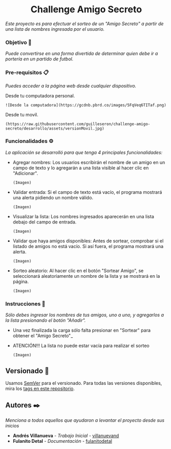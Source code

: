 <h1 align="center"> Challenge Amigo Secreto </h1>

_Este proyecto es para efectuar el sorteo de un "Amigo Secreto" a partir
de una lista de nombres ingresada por el usuario._

### Objetivo 🚀

_Puede convertirse en una forma divertida de determinar quien debe ir a portería en un partido de futbol._


### Pre-requisitos 📋

_Puedes acceder a la página web desde cualquier dispositivo._

Desde tu computadora personal.

```
![Desde la computadora](https://gcdnb.pbrd.co/images/5FqVeq6TITaf.png)
```

Desde tu movil.
```
(https://raw.githubusercontent.com/guilleseron/challenge-amigo-secreto/desarrollo/assets/versionMovil.jpg)
```

### Funcionalidades ⚙

_La aplicación se desarrolló para que tenga 4 principales funcionalidades:_

* Agregar nombres: Los usuarios escribirán el nombre de un amigo en un campo de texto y lo agregarán a una lista visible al hacer clic en "Adicionar".

    ```
    (Imagen)
    ```

* Validar entrada: Si el campo de texto está vacío, el programa mostrará una alerta pidiendo un nombre válido.

    ```
    (Imagen)
    ```

* Visualizar la lista: Los nombres ingresados aparecerán en una lista debajo del campo de entrada.

    ```
    (Imagen)
    ```

* Validar que haya amigos disponibles: Antes de sortear, comprobar si el listado de amigos no está vacío. Si así fuera, el programa mostrará una alerta. 

    ```
    (Imagen)
    ```

* Sorteo aleatorio: Al hacer clic en el botón "Sortear Amigo", se seleccionará aleatoriamente un nombre de la lista y se mostrará en la página.

    ```
    (Imagen)
    ```


### Instrucciones 🔧

_Sólo debes ingresar los nombres de tus amigos, uno a uno, y agregarlos a la lista presionando el botón "Añadir"._

* Una vez finalizada la carga sólo falta presionar en "Sortear" para obtener el "Amigo Secreto"_

* ATENCIÓN!!! La lista no puede estar vacía para realizar el sorteo

    ```
    (Imagen)
    ```


## Versionado 📌

Usamos [SemVer](http://semver.org/) para el versionado. Para todas las versiones disponibles, mira los [tags en este repositorio](https://github.com/tu/proyecto/tags).

## Autores ✒️

_Menciona a todos aquellos que ayudaron a levantar el proyecto desde sus inicios_

* **Andrés Villanueva** - *Trabajo Inicial* - [villanuevand](https://github.com/villanuevand)
* **Fulanito Detal** - *Documentación* - [fulanitodetal](#fulanito-de-tal)